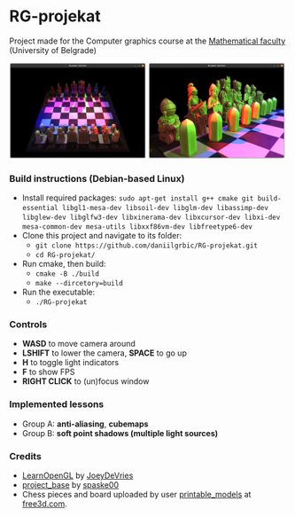 # RG-projekat
Project made for the Computer graphics course at the [Mathematical faculty](http://www.matf.bg.ac.rs/) (University of Belgrade)

<p>
  <img src="screenshots/board.png" width="49%"  alt="board overview"/>
  <img src="screenshots/white.png" width="49%"  alt="white pieces"/>
</p>

### Build instructions (Debian-based Linux)
- Install required packages: `sudo apt-get install g++ cmake git build-essential libgl1-mesa-dev libsoil-dev libglm-dev libassimp-dev libglew-dev libglfw3-dev libxinerama-dev libxcursor-dev libxi-dev mesa-common-dev mesa-utils libxxf86vm-dev libfreetype6-dev` 
- Clone this project and navigate to its folder:
  - `git clone https://github.com/daniilgrbic/RG-projekat.git`
  - `cd RG-projekat/`
- Run cmake, then build:
  - `cmake -B ./build`
  - `make --dircetory=build`
- Run the executable:
  - `./RG-projekat`

### Controls
- **WASD** to move camera around
- **LSHIFT** to lower the camera, **SPACE** to go up
- **H** to toggle light indicators
- **F** to show FPS
- **RIGHT CLICK** to (un)focus window

### Implemented lessons
- Group A: **anti-aliasing**, **cubemaps**
- Group B: **soft point shadows (multiple light sources)**

### Credits
- [LearnOpenGL](https://github.com/JoeyDeVries/LearnOpenGL) by
    [JoeyDeVries](https://github.com/JoeyDeVries/)
- [project_base](https://github.com/matf-racunarska-grafika/project_base/) by
    [spaske00](https://github.com/spaske00)
- Chess pieces and board uploaded by user 
    [printable_models](https://free3d.com/user/printable_models) at 
    [free3d.com](https://free3d.com/).
